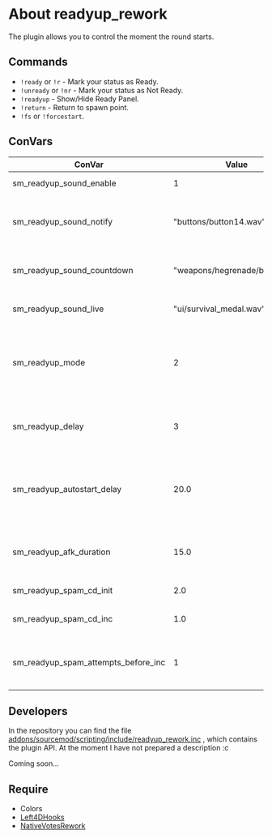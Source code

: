 # About readyup_rework
The plugin allows you to control the moment the round starts.

## Commands
* `!ready` or `!r` - Mark your status as Ready.
* `!unready` or `!nr` - Mark your status as Not Ready.
* `!readyup` - Show/Hide Ready Panel.
* `!return` - Return to spawn point.
* `!fs` or `!forcestart`.

## ConVars
| ConVar               | Value         | Description                                                                                     |
| -------------------- | ------------- | ----------------------------------------------------------------------------------------------- |
| sm_readyup_sound_enable | 1          | Enable sounds played to clients                                                                 |
| sm_readyup_sound_notify | "buttons/button14.wav" | Path to the sound that is played when the client status changes                     |
| sm_readyup_sound_countdown | "weapons/hegrenade/beep.wav" | The sound that plays when a round goes on countdown                        |
| sm_readyup_sound_live | "ui/survival_medal.wav" | The sound that plays when a round goes live                                          |
| sm_readyup_mode      | 2             | Plugin operating mode (Values: 0 = Disabled, 1 = Auto start, 2 = Player ready, 3 = Team ready)  |
| sm_readyup_delay     | 3             | Number of seconds to count down before the round goes live                                      |
| sm_readyup_autostart_delay | 20.0    | Number of seconds before forced automatic start (only `sm_readyup_mode 1`)                      |
| sm_readyup_afk_duration | 15.0       | Number of seconds since the player's last activity to count his afk                             |
| sm_readyup_spam_cd_init | 2.0        | Initial cooldown time in seconds                                                                |
| sm_readyup_spam_cd_inc  | 1.0        | Cooldown increment time in seconds                                                              |
| sm_readyup_spam_attempts_before_inc | 1 | Maximum number of attempts before increasing cooldown                                                               |

## Developers
In the repository you can find the file [addons/sourcemod/scripting/include/readyup_rework.inc](https://github.com/TouchMe-Inc/l4d2_readyup_rework/blob/main/addons/sourcemod/scripting/include/readyup_rework.inc) , which contains the plugin API. 
At the moment I have not prepared a description :c

Coming soon...

## Require
* Colors
* [Left4DHooks](https://github.com/SilvDev/Left4DHooks)
* [NativeVotesRework](https://github.com/TouchMe-Inc/l4d2_nativevotes_rework)
